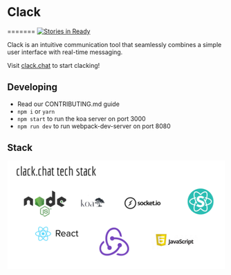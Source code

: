 # Clack
=======
[![Stories in Ready](https://badge.waffle.io/asyncApes/clack.png?label=ready&title=Ready)](https://waffle.io/asyncApes/clack)

Clack is an intuitive communication tool that seamlessly combines a simple user interface with real-time messaging.

Visit [clack.chat](http://clack.chat) to start clacking!

## Developing
- Read our CONTRIBUTING.md guide
- `npm i` or `yarn`
- `npm start` to run the koa server on port 3000
- `npm run dev` to run webpack-dev-server on port 8080

## Stack
![clack-stack](/img/clack-stack.png)
